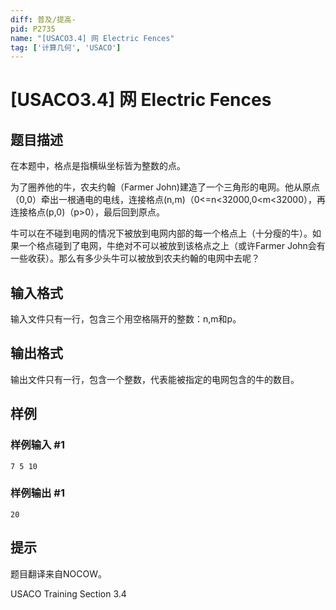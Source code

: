 ```yaml
---
diff: 普及/提高-
pid: P2735
name: "[USACO3.4] 网 Electric Fences"
tag: ['计算几何', 'USACO']
---
```

# [USACO3.4] 网 Electric Fences
## 题目描述

在本题中，格点是指横纵坐标皆为整数的点。

为了圈养他的牛，农夫约翰（Farmer John)建造了一个三角形的电网。他从原点（0,0）牵出一根通电的电线，连接格点(n,m)（0<=n<32000,0<m<32000），再连接格点(p,0)（p>0），最后回到原点。

牛可以在不碰到电网的情况下被放到电网内部的每一个格点上（十分瘦的牛）。如果一个格点碰到了电网，牛绝对不可以被放到该格点之上（或许Farmer John会有一些收获）。那么有多少头牛可以被放到农夫约翰的电网中去呢？

## 输入格式

输入文件只有一行，包含三个用空格隔开的整数：n,m和p。

## 输出格式

输出文件只有一行，包含一个整数，代表能被指定的电网包含的牛的数目。

## 样例

### 样例输入 #1
```
7 5 10
```
### 样例输出 #1
```
20
```
## 提示

题目翻译来自NOCOW。

USACO Training Section 3.4

